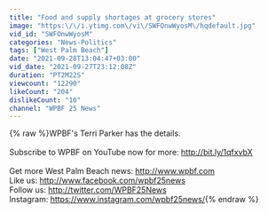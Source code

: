 ```yaml
---
title: "Food and supply shortages at grocery stores"
image: "https:\/\/i.ytimg.com\/vi\/SWFOnwWyosM\/hqdefault.jpg"
vid_id: "SWFOnwWyosM"
categories: "News-Politics"
tags: ["West Palm Beach"]
date: "2021-09-28T13:04:47+03:00"
vid_date: "2021-09-27T23:12:08Z"
duration: "PT2M22S"
viewcount: "12290"
likeCount: "204"
dislikeCount: "10"
channel: "WPBF 25 News"
---
```

{% raw %}WPBF's Terri Parker has the details.<br /><br />Subscribe to WPBF on YouTube now for more: <a rel="nofollow" target="blank" href="http://bit.ly/1qfxvbX">http://bit.ly/1qfxvbX</a><br /><br />Get more West Palm Beach news: <a rel="nofollow" target="blank" href="http://www.wpbf.com">http://www.wpbf.com</a><br />Like us:  <a rel="nofollow" target="blank" href="http://www.facebook.com/wpbf25news">http://www.facebook.com/wpbf25news</a><br />Follow us: <a rel="nofollow" target="blank" href="http://twitter.com/WPBF25News">http://twitter.com/WPBF25News</a><br />Instagram: <a rel="nofollow" target="blank" href="https://www.instagram.com/wpbf25news/">https://www.instagram.com/wpbf25news/</a>{% endraw %}

